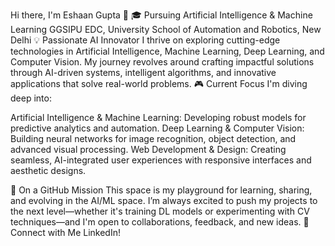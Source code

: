 Hi there, I'm Eshaan Gupta 👋
🎓 Pursuing Artificial Intelligence & Machine Learning
GGSIPU EDC, University School of Automation and Robotics, New Delhi
💡 Passionate AI Innovator
I thrive on exploring cutting-edge technologies in Artificial Intelligence, Machine Learning, Deep Learning, and Computer Vision. My journey revolves around crafting impactful solutions through AI-driven systems, intelligent algorithms, and innovative applications that solve real-world problems.
🎮 Current Focus
I'm diving deep into:

Artificial Intelligence & Machine Learning: Developing robust models for predictive analytics and automation.
Deep Learning & Computer Vision: Building neural networks for image recognition, object detection, and advanced visual processing.
Web Development & Design: Creating seamless, AI-integrated user experiences with responsive interfaces and aesthetic designs.

🚀 On a GitHub Mission
This space is my playground for learning, sharing, and evolving in the AI/ML space. I’m always excited to push my projects to the next level—whether it's training DL models or experimenting with CV techniques—and I'm open to collaborations, feedback, and new ideas.
🔗 Connect with Me LinkedIn!

